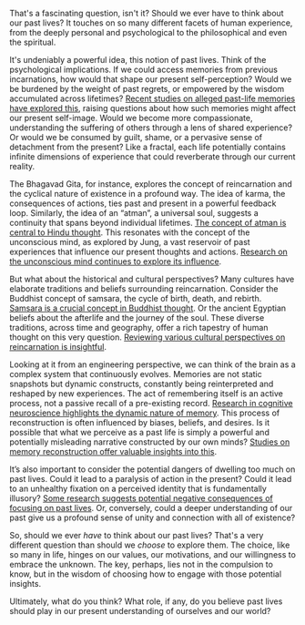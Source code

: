 That's a fascinating question, isn't it?  Should we ever have to think about our past lives?  It touches on so many different facets of human experience, from the deeply personal and psychological to the philosophical and even the spiritual.

It's undeniably a powerful idea, this notion of past lives. Think of the psychological implications. If we could access memories from previous incarnations, how would that shape our present self-perception? Would we be burdened by the weight of past regrets, or empowered by the wisdom accumulated across lifetimes? [Recent studies on alleged past-life memories have explored this](https://www.sciencedirect.com/science/article/pii/S1550830721000951), raising questions about how such memories might affect our present self-image. Would we become more compassionate, understanding the suffering of others through a lens of shared experience? Or would we be consumed by guilt, shame, or a pervasive sense of detachment from the present? Like a fractal, each life potentially contains infinite dimensions of experience that could reverberate through our current reality.

The Bhagavad Gita, for instance, explores the concept of reincarnation and the cyclical nature of existence in a profound way. The idea of karma, the consequences of actions, ties past and present in a powerful feedback loop.  Similarly, the idea of an “atman”, a universal soul, suggests a continuity that spans beyond individual lifetimes. [The concept of atman is central to Hindu thought](https://link.springer.com/10.1007/978-1-4614-6086-2_54). This resonates with the concept of the unconscious mind, as explored by Jung, a vast reservoir of past experiences that influence our present thoughts and actions. [Research on the unconscious mind continues to explore its influence](https://www.ncbi.nlm.nih.gov/pmc/articles/PMC2440575/).

But what about the historical and cultural perspectives? Many cultures have elaborate traditions and beliefs surrounding reincarnation. Consider the Buddhist concept of samsara, the cycle of birth, death, and rebirth. [Samsara is a crucial concept in Buddhist thought](https://www.oxfordbibliographies.com/abstract/document/obo-9780195393521/obo-9780195393521-0141.xml). Or the ancient Egyptian beliefs about the afterlife and the journey of the soul. These diverse traditions, across time and geography, offer a rich tapestry of human thought on this very question. [Reviewing various cultural perspectives on reincarnation is insightful](https://www.ncbi.nlm.nih.gov/pmc/articles/PMC3705678/).

Looking at it from an engineering perspective, we can think of the brain as a complex system that continuously evolves.  Memories are not static snapshots but dynamic constructs, constantly being reinterpreted and reshaped by new experiences. The act of remembering itself is an active process, not a passive recall of a pre-existing record. [Research in cognitive neuroscience highlights the dynamic nature of memory](https://www.ncbi.nlm.nih.gov/pmc/articles/PMC10410470/). This process of reconstruction is often influenced by biases, beliefs, and desires. Is it possible that what we perceive as a past life is simply a powerful and potentially misleading narrative constructed by our own minds? [Studies on memory reconstruction offer valuable insights into this](https://www.ncbi.nlm.nih.gov/pmc/articles/PMC3341652/).

It’s also important to consider the potential dangers of dwelling too much on past lives. Could it lead to a paralysis of action in the present? Could it lead to an unhealthy fixation on a perceived identity that is fundamentally illusory? [Some research suggests potential negative consequences of focusing on past lives](https://med.virginia.edu/perceptual-studies/wp-content/uploads/sites/360/2015/11/REI35.pdf). Or, conversely, could a deeper understanding of our past give us a profound sense of unity and connection with all of existence?

So, should we ever *have* to think about our past lives? That's a very different question than should we *choose* to explore them. The choice, like so many in life, hinges on our values, our motivations, and our willingness to embrace the unknown. The key, perhaps, lies not in the compulsion to know, but in the wisdom of choosing how to engage with those potential insights.

Ultimately, what do you think? What role, if any, do you believe past lives should play in our present understanding of ourselves and our world?
